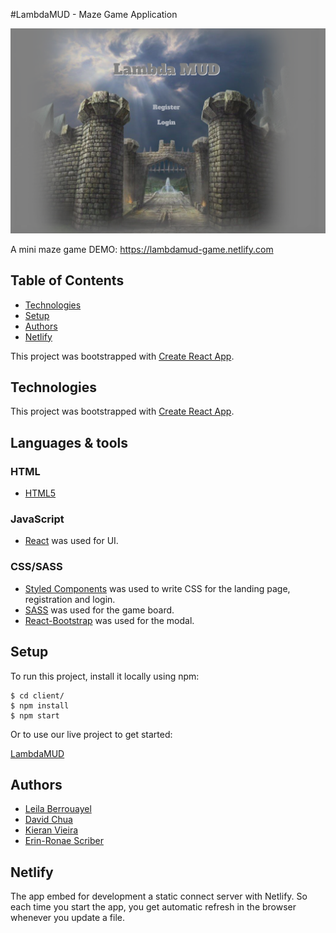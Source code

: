 #LambdaMUD - Maze Game Application
<p align="center">
  <img alt="LambdaMud Home Page" src="https://github.com/LambdaMUD/FE/blob/david-chua/lambdamud_fe/src/public/images/landing_page.png">
</p>

A mini maze game
DEMO: https://lambdamud-game.netlify.com

## Table of Contents

* [Technologies](#Technologies)
* [Setup](#Setup)
* [Authors](#Authors)
* [Netlify](#Netlify)

This project was bootstrapped with [Create React App](https://github.com/facebook/create-react-app).

## Technologies

This project was bootstrapped with [Create React App](https://github.com/facebook/create-react-app).

##  Languages & tools

### [](https://gist.github.com/MoOx/4378f7c43f6e948e7216#html)HTML

- [HTML5]([https://developer.mozilla.org/en-US/docs/Web/Guide/HTML/HTML5](https://developer.mozilla.org/en-US/docs/Web/Guide/HTML/HTML5))

### [](https://gist.github.com/MoOx/4378f7c43f6e948e7216#javascript)JavaScript

-   [React](http://facebook.github.io/react) was used for UI.

### [](https://gist.github.com/MoOx/4378f7c43f6e948e7216#css)CSS/SASS

- [Styled Components](https://www.styled-components.com/) was used to write CSS for the landing page, registration and login.
-	[SASS](https://www.styled-components.com/) was used for the game board.
- [React-Bootstrap](https://react-bootstrap.github.io) was used for the modal.

## Setup

To run this project, install it locally using npm:

    $ cd client/
    $ npm install
    $ npm start

Or to use our live project to get started:

[LambdaMUD](https://lambdamud-game.netlify.com)

## Authors

* [Leila Berrouayel](https://github.com/leila100)
* [David Chua](https://github.com/david-chua)
* [Kieran Vieira](https://github.com/orgs/LambdaMUD/people/KieranVieira)
* [Erin-Ronae Scriber](https://github.com/orgs/LambdaMUD/people/erscriber)


## Netlify

The app embed for development a static connect server with Netlify. So each time you start the app, you get automatic refresh in the browser whenever you update a file.
